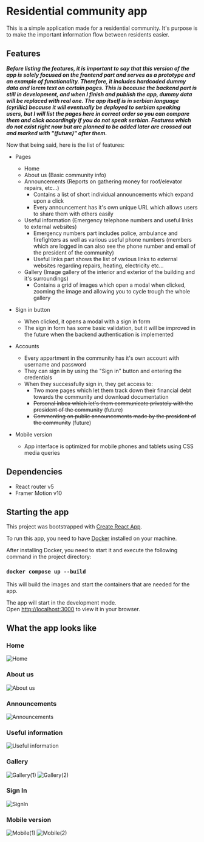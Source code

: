 # Residential community app

This is a simple application made for a residential community. It's purpose is to make the important information flow between residents easier.

## Features

**_Before listing the features, it is important to say that this version of the app is solely focused on the frontend part and serves as a prototype and an example of functionality. Therefore, it includes hardcoded dummy data and lorem text on certain pages. This is because the backend part is still in development, and when I finish and publish the app, dummy data will be replaced with real one. The app itself is in serbian language (cyrillic) because it will eventually be deployed to serbian speaking users, but I will list the pages here in correct order so you can compare them and click accordingly if you do not speak serbian. Features which do not exist right now but are planned to be added later are crossed out and marked with "(future)" after them._**

Now that being said, here is the list of features:

- Pages

  - Home
  - About us (Basic community info)
  - Announcements (Reports on gathering money for roof/elevator repairs, etc...)
    - Contains a list of short individual announcements which expand upon a click
    - Every announcement has it's own unique URL which allows users to share them with others easily
  - Useful information (Emergency telephone numbers and useful links to external websites)
    - Emergency numbers part includes police, ambulance and firefighters as well as various useful phone numbers (members which are logged in can also see the phone number and email of the president of the community)
    - Useful links part shows the list of various links to external websites regarding repairs, heating, electricity etc...
  - Gallery (Image gallery of the interior and exterior of the building and it's surroundings)
    - Contains a grid of images which open a modal when clicked, zooming the image and allowing you to cycle trough the whole gallery

- Sign in button

  - When clicked, it opens a modal with a sign in form
  - The sign in form has some basic validation, but it will be improved in the future when the backend authentication is implemented

- Accounts

  - Every appartment in the community has it's own account with username and password
  - They can sign in by using the "Sign in" button and entering the credentials
  - When they successfully sign in, they get access to:
    - Two more pages which let them track down their financial debt towards the community and download documentation
    - ~~Personal inbox which let's them communicate privately with the president of the community~~ (future)
    - ~~Commenting on public announcements made by the president of the community~~ (future)

- Mobile version
  - App interface is optimized for mobile phones and tablets using CSS media queries

## Dependencies

- React router v5
- Framer Motion v10

## Starting the app

This project was bootstrapped with [Create React App](https://github.com/facebook/create-react-app).

To run this app, you need to have [Docker](https://www.docker.com/) installed on your machine.

After installing Docker, you need to start it and execute the following command in the project directory:

### `docker compose up --build`

This will build the images and start the containers that are needed for the app.

The app will start in the development mode.\
Open [http://localhost:3000](http://localhost:3000) to view it in your browser.

## What the app looks like

### Home

![Home](https://github.com/PavlePetrovic62/residential-community-app/blob/master/Frontend/public/screenshots/Home.jpg)

### About us

![About us](https://github.com/PavlePetrovic62/residential-community-app/blob/master/Frontend/public/screenshots/AboutUs.jpg)

### Announcements

![Announcements](https://github.com/PavlePetrovic62/residential-community-app/blob/master/Frontend/public/screenshots/Announcements.jpg)

### Useful information

![Useful information](https://github.com/PavlePetrovic62/residential-community-app/blob/master/Frontend/public/screenshots/UsefulInfo.jpg)

### Gallery

![Gallery(1)](<https://github.com/PavlePetrovic62/residential-community-app/blob/master/Frontend/public/screenshots/Gallery(1).jpg>)
![Gallery(2)](<https://github.com/PavlePetrovic62/residential-community-app/blob/master/Frontend/public/screenshots/Gallery(2).jpg>)

### Sign In

![SignIn](https://github.com/PavlePetrovic62/residential-community-app/blob/master/Frontend/public/screenshots/SignIn.jpg)

### Mobile version

![Mobile(1)](<https://github.com/PavlePetrovic62/residential-community-app/blob/master/Frontend/public/screenshots/Mobile(1).jpg>)
![Mobile(2)](<https://github.com/PavlePetrovic62/residential-community-app/blob/master/Frontend/public/screenshots/Mobile(2).jpg>)

